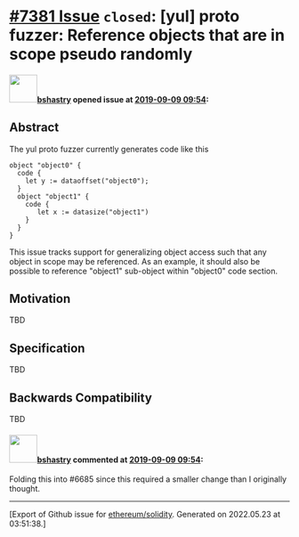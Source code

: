 # [\#7381 Issue](https://github.com/ethereum/solidity/issues/7381) `closed`: [yul] proto fuzzer: Reference objects that are in scope pseudo randomly

#### <img src="https://avatars.githubusercontent.com/u/2388185?v=4" width="50">[bshastry](https://github.com/bshastry) opened issue at [2019-09-09 09:54](https://github.com/ethereum/solidity/issues/7381):

## Abstract

The yul proto fuzzer currently generates code like this

```
object "object0" {
  code {
    let y := dataoffset("object0");
  }
  object "object1" {
    code {
       let x := datasize("object1")
    }
  }
}
```

This issue tracks support for generalizing object access such that any object in scope may be referenced. As an example, it should also be possible to reference "object1" sub-object within "object0" code section.

## Motivation

TBD

## Specification

TBD

## Backwards Compatibility

TBD

#### <img src="https://avatars.githubusercontent.com/u/2388185?v=4" width="50">[bshastry](https://github.com/bshastry) commented at [2019-09-09 09:54](https://github.com/ethereum/solidity/issues/7381#issuecomment-530316145):

Folding this into #6685 since this required a smaller change than I originally thought.


-------------------------------------------------------------------------------



[Export of Github issue for [ethereum/solidity](https://github.com/ethereum/solidity). Generated on 2022.05.23 at 03:51:38.]
